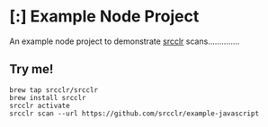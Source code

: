 # [:] Example Node Project

An example node project to demonstrate [srcclr](https://www.srcclr.com) scans..............

## Try me!

```
brew tap srcclr/srcclr
brew install srcclr
srcclr activate
srcclr scan --url https://github.com/srcclr/example-javascript
```

